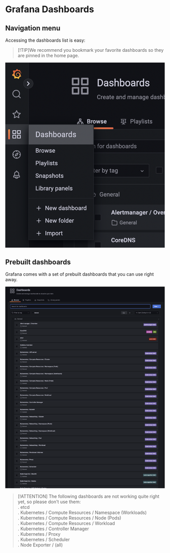 # Grafana Dashboards

## Navigation menu

Accessing the dashboards list is easy:

>[!TIP]We recommend you bookmark your favorite dashboards so they are pinned in the home page.

![Dashboards Nav menu](./assets/dashboards-nav.png)

## Prebuilt dashboards

Grafana comes with a set of prebuilt dashboards that you can use right away.

![Dashboards List](./assets/dashboards-list.png)

>[!ATTENTION] The following dashboards are not working quite right yet, so please don't use them:  
. etcd  
. Kubernetes / Compute Resources / Namespace (Workloads)  
. Kubernetes / Compute Resources / Node (Pods)  
. Kubernetes / Compute Resources / Workload  
. Kubernetes / Controller Manager  
. Kubernetes / Proxy  
. Kubernetes / Scheduler  
. Node Exporter / (all)
